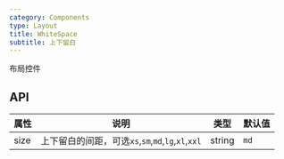 ```yaml
---
category: Components
type: Layout
title: WhiteSpace
subtitle: 上下留白
---
```


布局控件

## API

属性 | 说明 | 类型 | 默认值
----|-----|------|------
| size       |  上下留白的间距，可选`xs`,`sm`,`md`,`lg`,`xl`,`xxl`  | string | `md`  |
